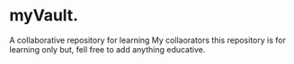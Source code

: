 # myVault.
A collaborative repository for learning
My collaorators this repository is for learning only but, fell free to add anything educative.
